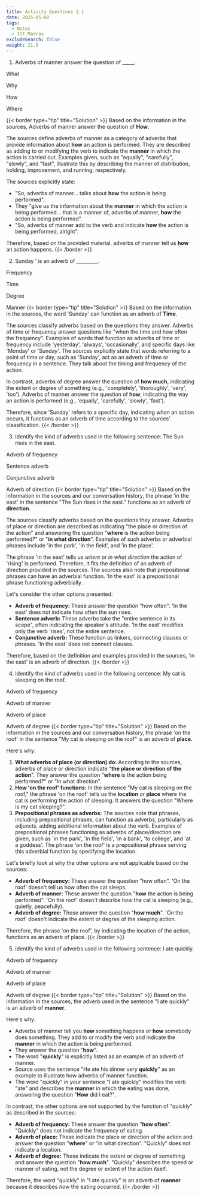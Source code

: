 ```yaml
---
title: Activity Questions 2.1
date: 2025-05-08
tags:
  - Notes 
  - IIT Madras
excludeSearch: false
weight: 21.5
---
```


1. Adverbs of manner answer the question of _____.

What

Why

How

Where

{{< border type="tip" title="Solution" >}}
Based on the information in the sources, Adverbs of manner answer the question of **How**.

The sources define adverbs of manner as a category of adverbs that provide information about **how** an action is performed. They are described as adding to or modifying the verb to indicate the **manner** in which the action is carried out. Examples given, such as "equally", "carefully", "slowly", and "fast", illustrate this by describing the manner of distribution, holding, improvement, and running, respectively.

The sources explicitly state:
*   "So, adverbs of manner... talks about **how** the action is being performed".
*   They "give us the information about the **manner** in which the action is being performed... that is a manner of, adverbs of manner, **how** the action is being performed".
*   "So, adverbs of manner add to the verb and indicate **how** the action is being performed, alright".

Therefore, based on the provided material, adverbs of manner tell us **how** an action happens.
{{< /border >}}

2. Sunday ’ is an adverb of _________.

Frequency

Time

Degree

Manner
{{< border type="tip" title="Solution" >}}
Based on the information in the sources, the word 'Sunday' can function as an adverb of **Time**.

The sources classify adverbs based on the questions they answer. Adverbs of time or frequency answer questions like "when the time and how often the frequency". Examples of words that function as adverbs of time or frequency include 'yesterday', 'always', 'occasionally', and specific days like 'Monday' or 'Sunday'. The sources explicitly state that words referring to a point of time or day, such as 'Sunday', act as an adverb of time or frequency in a sentence. They talk about the timing and frequency of the action.

In contrast, adverbs of degree answer the question of **how much**, indicating the extent or degree of something (e.g., 'completely', 'thoroughly', 'very', 'too'). Adverbs of manner answer the question of **how**, indicating the way an action is performed (e.g., 'equally', 'carefully', 'slowly', 'fast').

Therefore, since 'Sunday' refers to a specific day, indicating *when* an action occurs, it functions as an adverb of time according to the sources' classification.
{{< /border >}}

3. Identify the kind of adverbs used in the following sentence:
The Sun rises in the east.

Adverb of frequency

Sentence adverb

Conjunctive adverb

Adverb of direction
{{< border type="tip" title="Solution" >}}
Based on the information in the sources and our conversation history, the phrase 'in the east' in the sentence "The Sun rises in the east." functions as an adverb of **direction**.

The sources classify adverbs based on the questions they answer. Adverbs of place or direction are described as indicating "the place or direction of the action" and answering the question "**where** is the action being performed?" or "**in what direction**". Examples of such adverbs or adverbial phrases include 'in the park', 'in the field', and 'in the place'.

The phrase 'in the east' tells us *where* or *in what direction* the action of 'rising' is performed. Therefore, it fits the definition of an adverb of direction provided in the sources. The sources also note that prepositional phrases can have an adverbial function. 'In the east' is a prepositional phrase functioning adverbially.

Let's consider the other options presented:

*   **Adverb of frequency:** These answer the question "how often". 'In the east' does not indicate how often the sun rises.
*   **Sentence adverb:** These adverbs take the "entire sentence in its scope", often indicating the speaker's attitude. 'In the east' modifies only the verb 'rises', not the entire sentence.
*   **Conjunctive adverb:** These function as linkers, connecting clauses or phrases. 'In the east' does not connect clauses.

Therefore, based on the definition and examples provided in the sources, 'in the east' is an adverb of direction.
{{< /border >}}

4. Identify the kind of adverbs used in the following sentence:
My cat is sleeping on the roof.

Adverb of frequency

Adverb of manner

Adverb of place

Adverb of degree
{{< border type="tip" title="Solution" >}}
Based on the information in the sources and our conversation history, the phrase 'on the roof' in the sentence "My cat is sleeping on the roof" is an adverb of **place**.

Here's why:

1.  **What adverbs of place (or direction) do:** According to the sources, adverbs of place or direction indicate "**the place or direction of the action**". They answer the question "**where** is the action being performed?" or "in what direction".
2.  **How 'on the roof' functions:** In the sentence "My cat is sleeping on the roof," the phrase 'on the roof' tells us the **location** or **place** where the cat is performing the action of sleeping. It answers the question "Where is my cat sleeping?".
3.  **Prepositional phrases as adverbs:** The sources note that phrases, including prepositional phrases, can function as adverbs, particularly as adjuncts, adding additional information about the verb. Examples of prepositional phrases functioning as adverbs of place/direction are given, such as 'in the park', 'in the field', 'in a bank', 'to college', and 'at a goddess'. The phrase 'on the roof' is a prepositional phrase serving this adverbial function by specifying the location.

Let's briefly look at why the other options are not applicable based on the sources:

*   **Adverb of frequency:** These answer the question "how often". 'On the roof' doesn't tell us how often the cat sleeps.
*   **Adverb of manner:** These answer the question "**how** the action is being performed". 'On the roof' doesn't describe *how* the cat is sleeping (e.g., quietly, peacefully).
*   **Adverb of degree:** These answer the question "**how much**". 'On the roof' doesn't indicate the extent or degree of the sleeping action.

Therefore, the phrase 'on the roof', by indicating the location of the action, functions as an adverb of place.
{{< /border >}}

5. Identify the kind of adverbs used in the following sentence:
 I ate quickly.

Adverb of frequency

Adverb of manner

Adverb of place

Adverb of degree
{{< border type="tip" title="Solution" >}}
Based on the information in the sources, the adverb used in the sentence "I ate quickly" is an adverb of **manner**.

Here's why:

*   Adverbs of manner tell you **how** something happens or **how** somebody does something. They add to or modify the verb and indicate the **manner** in which the action is being performed.
*   They answer the question "**how**".
*   The word "**quickly**" is explicitly listed as an example of an adverb of manner.
*   Source uses the sentence "He ate his dinner very **quickly**" as an example to illustrate how adverbs of manner function.
*   The word "quickly" in your sentence "I ate quickly" modifies the verb "ate" and describes the **manner** in which the eating was done, answering the question "**How** did I eat?".

In contrast, the other options are not supported by the function of "quickly" as described in the sources:

*   **Adverb of frequency:** These answer the question "**how often**". "Quickly" does not indicate the frequency of eating.
*   **Adverb of place:** These indicate the place or direction of the action and answer the question "**where**" or "in what direction". "Quickly" does not indicate a location.
*   **Adverb of degree:** These indicate the extent or degree of something and answer the question "**how much**". "Quickly" describes the speed or manner of eating, not the degree or extent of the action itself.

Therefore, the word "quickly" in "I ate quickly" is an adverb of **manner** because it describes *how* the eating occurred.
{{< /border >}}
